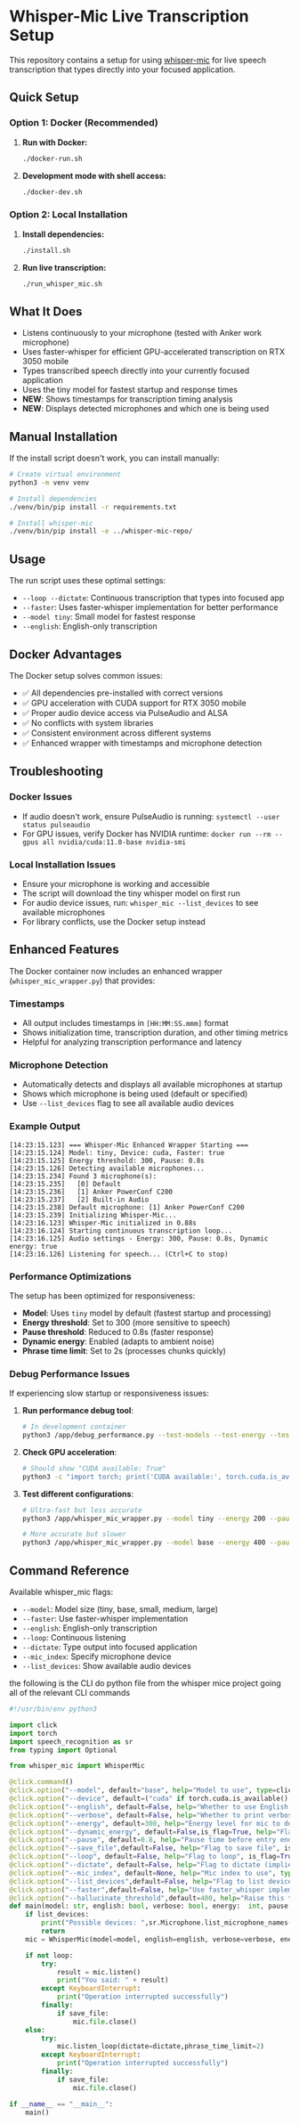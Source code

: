 # Whisper-Mic Live Transcription Setup

This repository contains a setup for using [whisper-mic](https://github.com/mallorbc/whisper_mic) for live speech transcription that types directly into your focused application.

## Quick Setup

### Option 1: Docker (Recommended)

1. **Run with Docker:**
   ```bash
   ./docker-run.sh
   ```

2. **Development mode with shell access:**
   ```bash
   ./docker-dev.sh
   ```

### Option 2: Local Installation

1. **Install dependencies:**
   ```bash
   ./install.sh
   ```

2. **Run live transcription:**
   ```bash
   ./run_whisper_mic.sh
   ```

## What It Does

- Listens continuously to your microphone (tested with Anker work microphone)
- Uses faster-whisper for efficient GPU-accelerated transcription on RTX 3050 mobile
- Types transcribed speech directly into your currently focused application
- Uses the tiny model for fastest startup and response times
- **NEW**: Shows timestamps for transcription timing analysis
- **NEW**: Displays detected microphones and which one is being used

## Manual Installation

If the install script doesn't work, you can install manually:

```bash
# Create virtual environment
python3 -m venv venv

# Install dependencies
./venv/bin/pip install -r requirements.txt

# Install whisper-mic
./venv/bin/pip install -e ../whisper-mic-repo/
```

## Usage

The run script uses these optimal settings:
- `--loop --dictate`: Continuous transcription that types into focused app
- `--faster`: Uses faster-whisper implementation for better performance
- `--model tiny`: Small model for fastest response
- `--english`: English-only transcription

## Docker Advantages

The Docker setup solves common issues:
- ✅ All dependencies pre-installed with correct versions
- ✅ GPU acceleration with CUDA support for RTX 3050 mobile
- ✅ Proper audio device access via PulseAudio and ALSA
- ✅ No conflicts with system libraries
- ✅ Consistent environment across different systems
- ✅ Enhanced wrapper with timestamps and microphone detection

## Troubleshooting

### Docker Issues
- If audio doesn't work, ensure PulseAudio is running: `systemctl --user status pulseaudio`
- For GPU issues, verify Docker has NVIDIA runtime: `docker run --rm --gpus all nvidia/cuda:11.0-base nvidia-smi`

### Local Installation Issues
- Ensure your microphone is working and accessible
- The script will download the tiny whisper model on first run
- For audio device issues, run: `whisper_mic --list_devices` to see available microphones
- For library conflicts, use the Docker setup instead

## Enhanced Features

The Docker container now includes an enhanced wrapper (`whisper_mic_wrapper.py`) that provides:

### Timestamps
- All output includes timestamps in `[HH:MM:SS.mmm]` format
- Shows initialization time, transcription duration, and other timing metrics
- Helpful for analyzing transcription performance and latency

### Microphone Detection
- Automatically detects and displays all available microphones at startup
- Shows which microphone is being used (default or specified)
- Use `--list_devices` flag to see all available audio devices

### Example Output
```
[14:23:15.123] === Whisper-Mic Enhanced Wrapper Starting ===
[14:23:15.124] Model: tiny, Device: cuda, Faster: true
[14:23:15.125] Energy threshold: 300, Pause: 0.8s
[14:23:15.126] Detecting available microphones...
[14:23:15.234] Found 3 microphone(s):
[14:23:15.235]   [0] Default
[14:23:15.236]   [1] Anker PowerConf C200
[14:23:15.237]   [2] Built-in Audio
[14:23:15.238] Default microphone: [1] Anker PowerConf C200
[14:23:15.239] Initializing Whisper-Mic...
[14:23:16.123] Whisper-Mic initialized in 0.88s
[14:23:16.124] Starting continuous transcription loop...
[14:23:16.125] Audio settings - Energy: 300, Pause: 0.8s, Dynamic energy: true
[14:23:16.126] Listening for speech... (Ctrl+C to stop)
```

### Performance Optimizations

The setup has been optimized for responsiveness:

- **Model**: Uses `tiny` model by default (fastest startup and processing)
- **Energy threshold**: Set to 300 (more sensitive to speech)
- **Pause threshold**: Reduced to 0.8s (faster response)
- **Dynamic energy**: Enabled (adapts to ambient noise)
- **Phrase time limit**: Set to 2s (processes chunks quickly)

### Debug Performance Issues

If experiencing slow startup or responsiveness issues:

1. **Run performance debug tool**:
   ```bash
   # In development container
   python3 /app/debug_performance.py --test-models --test-energy --test-audio
   ```

2. **Check GPU acceleration**:
   ```bash
   # Should show "CUDA available: True"
   python3 -c "import torch; print('CUDA available:', torch.cuda.is_available())"
   ```

3. **Test different configurations**:
   ```bash
   # Ultra-fast but less accurate
   python3 /app/whisper_mic_wrapper.py --model tiny --energy 200 --pause 0.5
   
   # More accurate but slower
   python3 /app/whisper_mic_wrapper.py --model base --energy 400 --pause 1.0
   ```

## Command Reference

Available whisper_mic flags:
- `--model`: Model size (tiny, base, small, medium, large)
- `--faster`: Use faster-whisper implementation
- `--english`: English-only transcription
- `--loop`: Continuous listening
- `--dictate`: Type output into focused application
- `--mic_index`: Specify microphone device
- `--list_devices`: Show available audio devices


 the following is the CLI do python file from the whisper mice project going all of the relevant CLI commands


```python
#!/usr/bin/env python3

import click
import torch
import speech_recognition as sr
from typing import Optional

from whisper_mic import WhisperMic

@click.command()
@click.option("--model", default="base", help="Model to use", type=click.Choice(["tiny","base", "small","medium","large","large-v2","large-v3"]))
@click.option("--device", default=("cuda" if torch.cuda.is_available() else "cpu"), help="Device to use", type=click.Choice(["cpu","cuda","mps"]))
@click.option("--english", default=False, help="Whether to use English model",is_flag=True, type=bool)
@click.option("--verbose", default=False, help="Whether to print verbose output", is_flag=True,type=bool)
@click.option("--energy", default=300, help="Energy level for mic to detect", type=int)
@click.option("--dynamic_energy", default=False,is_flag=True, help="Flag to enable dynamic energy", type=bool)
@click.option("--pause", default=0.8, help="Pause time before entry ends", type=float)
@click.option("--save_file",default=False, help="Flag to save file", is_flag=True,type=bool)
@click.option("--loop", default=False, help="Flag to loop", is_flag=True,type=bool)
@click.option("--dictate", default=False, help="Flag to dictate (implies loop)", is_flag=True,type=bool)
@click.option("--mic_index", default=None, help="Mic index to use", type=int)
@click.option("--list_devices",default=False, help="Flag to list devices", is_flag=True,type=bool)
@click.option("--faster",default=False, help="Use faster_whisper implementation", is_flag=True,type=bool)
@click.option("--hallucinate_threshold",default=400, help="Raise this to reduce hallucinations.  Lower this to activate more often.", is_flag=False,type=int)
def main(model: str, english: bool, verbose: bool, energy:  int, pause: float, dynamic_energy: bool, save_file: bool, device: str, loop: bool, dictate: bool,mic_index:Optional[int],list_devices: bool,faster: bool,hallucinate_threshold:int) -> None:
    if list_devices:
        print("Possible devices: ",sr.Microphone.list_microphone_names())
        return
    mic = WhisperMic(model=model, english=english, verbose=verbose, energy=energy, pause=pause, dynamic_energy=dynamic_energy, save_file=save_file, device=device,mic_index=mic_index,implementation=("faster_whisper" if faster else "whisper"),hallucinate_threshold=hallucinate_threshold)

    if not loop:
        try:
            result = mic.listen()
            print("You said: " + result)
        except KeyboardInterrupt:
            print("Operation interrupted successfully")
        finally:
            if save_file:
                mic.file.close()
    else:
        try:
            mic.listen_loop(dictate=dictate,phrase_time_limit=2)
        except KeyboardInterrupt:
            print("Operation interrupted successfully")
        finally:
            if save_file:
                mic.file.close()

if __name__ == "__main__":
    main()
```